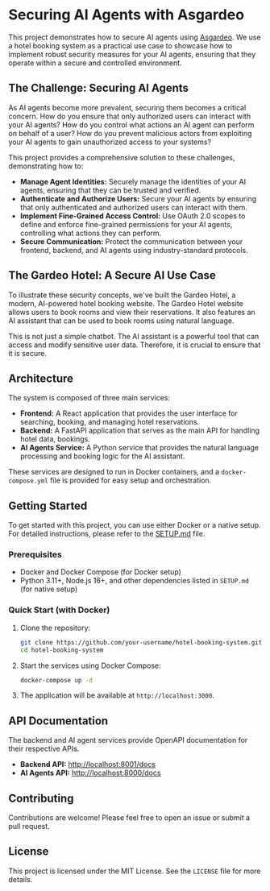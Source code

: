 # Securing AI Agents with Asgardeo

This project demonstrates how to secure AI agents using [Asgardeo](https://wso2.com/asgardeo/). We use a hotel booking system as a practical use case to showcase how to implement robust security measures for your AI agents, ensuring that they operate within a secure and controlled environment.

## The Challenge: Securing AI Agents

As AI agents become more prevalent, securing them becomes a critical concern. How do you ensure that only authorized users can interact with your AI agents? How do you control what actions an AI agent can perform on behalf of a user? How do you prevent malicious actors from exploiting your AI agents to gain unauthorized access to your systems?

This project provides a comprehensive solution to these challenges, demonstrating how to:

*   **Manage Agent Identities:** Securely manage the identities of your AI agents, ensuring that they can be trusted and verified.
*   **Authenticate and Authorize Users:** Secure your AI agents by ensuring that only authenticated and authorized users can interact with them.
*   **Implement Fine-Grained Access Control:** Use OAuth 2.0 scopes to define and enforce fine-grained permissions for your AI agents, controlling what actions they can perform.
*   **Secure Communication:** Protect the communication between your frontend, backend, and AI agents using industry-standard protocols.

## The Gardeo Hotel: A Secure AI Use Case

To illustrate these security concepts, we've built the Gardeo Hotel, a modern, AI-powered hotel booking website. The Gardeo Hotel website allows users to book rooms and view their reservations. It also features an AI assistant that can be used to book rooms using natural language.

This is not just a simple chatbot. The AI assistant is a powerful tool that can access and modify sensitive user data. Therefore, it is crucial to ensure that it is secure.

## Architecture

The system is composed of three main services:

*   **Frontend:** A React application that provides the user interface for searching, booking, and managing hotel reservations.
*   **Backend:** A FastAPI application that serves as the main API for handling hotel data, bookings.
*   **AI Agents Service:** A Python service that provides the natural language processing and booking logic for the AI 
assistant.

These services are designed to run in Docker containers, and a `docker-compose.yml` file is provided for easy setup and orchestration.

## Getting Started

To get started with this project, you can use either Docker or a native setup. For detailed instructions, please refer to the [SETUP.md](SETUP.md) file.

### Prerequisites

*   Docker and Docker Compose (for Docker setup)
*   Python 3.11+, Node.js 16+, and other dependencies listed in `SETUP.md` (for native setup)

### Quick Start (with Docker)

1.  Clone the repository:
    ```bash
    git clone https://github.com/your-username/hotel-booking-system.git
    cd hotel-booking-system
    ```

2.  Start the services using Docker Compose:
    ```bash
    docker-compose up -d
    ```

3.  The application will be available at `http://localhost:3000`.

## API Documentation

The backend and AI agent services provide OpenAPI documentation for their respective APIs.

*   **Backend API:** [http://localhost:8001/docs](http://localhost:8001/docs)
*   **AI Agents API:** [http://localhost:8000/docs](http://localhost:8000/docs)

## Contributing

Contributions are welcome! Please feel free to open an issue or submit a pull request.

## License

This project is licensed under the MIT License. See the `LICENSE` file for more details.
